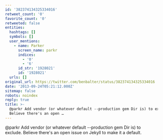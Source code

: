 ```yaml
---
id: '382374134325334016'
retweet_count: '0'
favorite_count: '0'
retweeted: false
entities:
  hashtags: []
  symbols: []
  user_mentions:
    - name: Parker
      screen_name: parkr
      indices:
        - '0'
        - '6'
      id_str: '1928021'
      id: '1928021'
  urls: []
original_url: https://twitter.com/benbalter/status/382374134325334016
date: '2013-09-24T05:21:12.000Z'
sitemap: false
robots: noindex
reply: true
title: >-
  @parkr Add vendor (or whatever default --production gem Dir is) to exclude.
  Believe there's an open …
---
```


@parkr Add vendor (or whatever default --production gem Dir is) to exclude. Believe there's an open issue on Jekyll to make it a default.